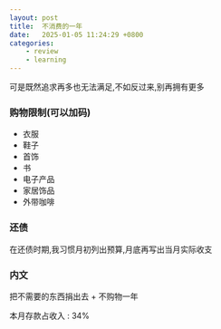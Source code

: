 ```yaml
---
layout: post
title:  不消费的一年
date:   2025-01-05 11:24:29 +0800
categories: 
    - review
    - learning
---
```


可是既然追求再多也无法满足,不如反过来,别再拥有更多

### 购物限制(可以加码)

- 衣服
- 鞋子
- 首饰
- 书
- 电子产品
- 家居饰品
- 外带咖啡

### 还债

在还债时期,我习惯月初列出预算,月底再写出当月实际收支

### 内文

把不需要的东西捐出去 + 不购物一年

本月存款占收入 : 34%